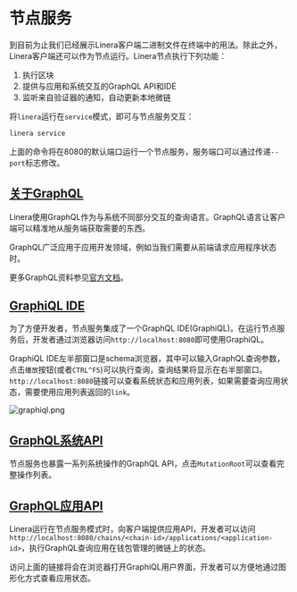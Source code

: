 # 节点服务

到目前为止我们已经展示Linera客户端二进制文件在终端中的用法。除此之外，Linera客户端还可以作为节点运行。Linera节点执行下列功能：

1. 执行区块
2. 提供与应用和系统交互的GraphQL API和IDE
3. 监听来自验证器的通知，自动更新本地微链

将`linera`运行在`service`模式，即可与节点服务交互：

```bash
linera service
```

上面的命令将在8080的默认端口运行一个节点服务，服务端口可以通过传递`--port`标志修改。

## [关于GraphQL](zh_CN/developers/core_concepts/node_service.md#关于GraphQL)

Linera使用GraphQL作为与系统不同部分交互的查询语言。GraphQL语言让客户端可以精准地从服务端获取需要的东西。

GraphQL广泛应用于应用开发领域，例如当我们需要从前端请求应用程序状态时。

更多GraphQL资料参见[官方文档](https://graphql.org/learn/)。

## [GraphiQL IDE](zh_CN/developers/core_concepts/node_service.md#GraphiQL-IDE)

为了方便开发者，节点服务集成了一个GraphQL IDE(GraphiQL)。在运行节点服务后，开发者通过浏览器访问`http://localhost:8080`即可使用GraphiQL。

GraphiQL IDE左半部窗口是schema浏览器，其中可以输入GraphQL查询参数，点击`播放`按钮(或者`CTRL^F5`)可以执行查询，查询结果将显示在右半部窗口。`http://localhost:8080`链接可以查看系统状态和应用列表，如果需要查询应用状态，需要使用应用列表返回的`link`。

![graphiql.png](graphiql.png)

## [GraphQL系统API](zh_CN/developers/core_concepts/node_service.md#GraphQL系统API)

节点服务也暴露一系列系统操作的GraphQL API，点击`MutationRoot`可以查看完整操作列表。

## [GraphQL应用API](zh_CN/developers/core_concepts/node_service.md#GraphQL应用API)

Linera运行在节点服务模式时，向客户端提供应用API，开发者可以访问`http://localhost:8080/chains/<chain-id>/applications/<application-id>`，执行GraphQL查询应用在钱包管理的微链上的状态。

访问上面的链接将会在浏览器打开GraphiQL用户界面，开发者可以方便地通过图形化方式查看应用状态。
